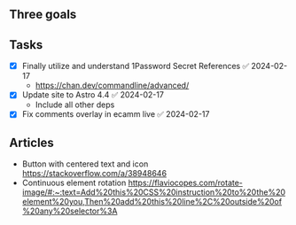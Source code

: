 ## Three goals

## Tasks
- [x] Finally utilize and understand 1Password Secret References ✅ 2024-02-17
	- https://chan.dev/commandline/advanced/
- [x] Update site to Astro 4.4 ✅ 2024-02-17
	- Include all other deps
- [x] Fix comments overlay in ecamm live ✅ 2024-02-17

## Articles
- Button with centered text and icon https://stackoverflow.com/a/38948646
- Continuous element rotation https://flaviocopes.com/rotate-image/#:~:text=Add%20this%20CSS%20instruction%20to%20the%20element%20you,Then%20add%20this%20line%2C%20outside%20of%20any%20selector%3A